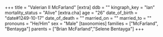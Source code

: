 +++
title = "Valerian II McFarland"
[extra]
ddb = ""
kingraph_key = "Ian"
mortality_status = "Alive"
[extra.cha]
age = "26"
date_of_birth = "date#1249-10-17"
date_of_death = ""
married_on = ""
married_to = ""
pronouns = "He/Him"
sex = "Male"
[taxonomies]
families = ["McFarland", "Bentayga"]
parents = ["Brian McFarland","Selene Bentayga"]
+++

